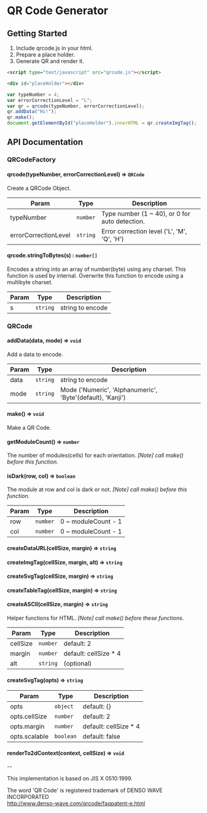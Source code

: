# QR Code Generator

## Getting Started

1.  Include qrcode.js in your html.
2.  Prepare a place holder.
3.  Generate QR and render it.

```html
<script type="text/javascript" src="qrcode.js"></script>
```

```html
<div id="placeHolder"></div>
```

```javascript
var typeNumber = 4;
var errorCorrectionLevel = "L";
var qr = qrcode(typeNumber, errorCorrectionLevel);
qr.addData("Hi!");
qr.make();
document.getElementById("placeHolder").innerHTML = qr.createImgTag();
```

## API Documentation

### QRCodeFactory

#### qrcode(typeNumber, errorCorrectionLevel) => <code>QRCode</code>

Create a QRCode Object.

| Param                | Type                | Description                                    |
| -------------------- | ------------------- | ---------------------------------------------- |
| typeNumber           | <code>number</code> | Type number (1 ~ 40), or 0 for auto detection. |
| errorCorrectionLevel | <code>string</code> | Error correction level ('L', 'M', 'Q', 'H')    |

#### qrcode.stringToBytes(s) : <code>number\[]</code>

Encodes a string into an array of number(byte) using any charset.
This function is used by internal.
Overwrite this function to encode using a multibyte charset.

| Param | Type                | Description      |
| ----- | ------------------- | ---------------- |
| s     | <code>string</code> | string to encode |

### QRCode

#### addData(data, mode) => <code>void</code>

Add a data to encode.

| Param | Type                | Description                                                |
| ----- | ------------------- | ---------------------------------------------------------- |
| data  | <code>string</code> | string to encode                                           |
| mode  | <code>string</code> | Mode ('Numeric', 'Alphanumeric', 'Byte'(default), 'Kanji') |

#### make() => <code>void</code>

Make a QR Code.

#### getModuleCount() => <code>number</code>

The number of modules(cells) for each orientation.
_[Note] call make() before this function._

#### isDark(row, col) => <code>boolean</code>

The module at row and col is dark or not.
_[Note] call make() before this function._

| Param | Type                | Description         |
| ----- | ------------------- | ------------------- |
| row   | <code>number</code> | 0 ~ moduleCount - 1 |
| col   | <code>number</code> | 0 ~ moduleCount - 1 |

#### createDataURL(cellSize, margin) => <code>string</code>

#### createImgTag(cellSize, margin, alt) => <code>string</code>

#### createSvgTag(cellSize, margin) => <code>string</code>

#### createTableTag(cellSize, margin) => <code>string</code>

#### createASCII(cellSize, margin) => <code>string</code>

Helper functions for HTML.
_[Note] call make() before these functions._

| Param    | Type                | Description            |
| -------- | ------------------- | ---------------------- |
| cellSize | <code>number</code> | default: 2             |
| margin   | <code>number</code> | default: cellSize \* 4 |
| alt      | <code>string</code> | (optional)             |

#### createSvgTag(opts) => <code>string</code>

| Param         | Type                 | Description            |
| ------------- | -------------------- | ---------------------- |
| opts          | <code>object</code>  | default: {}            |
| opts.cellSize | <code>number</code>  | default: 2             |
| opts.margin   | <code>number</code>  | default: cellSize \* 4 |
| opts.scalable | <code>boolean</code> | default: false         |

#### renderTo2dContext(context, cellSize) => <code>void</code>

\--

This implementation is based on JIS X 0510:1999.

The word 'QR Code' is registered trademark of DENSO WAVE INCORPORATED
<br/><http://www.denso-wave.com/qrcode/faqpatent-e.html>
